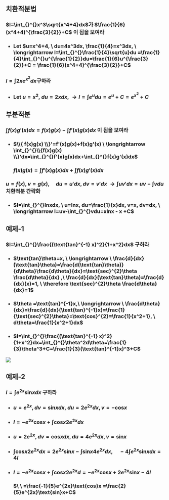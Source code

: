 ## 치환적분법
### $I=\int_{}^{}x^3\sqrt{x^4+4}dx$가 $\frac{1}{6}(x^4+4)^{\frac{3}{2}}+C$ 이 됨을 보여라
+ ### Let $u=x^4+4, \ du=4x^3dx, \frac{1}{4}=x^3dx, \ \longrightarrow I=\int_{}^{}\frac{1}{4}\sqrt{u}du =\frac{1}{4}\int_{}^{}u^{\frac{1}{2}}du=\frac{1}{6}u^{\frac{3}{2}}+C = \frac{1}{6}(x^4+4)^{\frac{3}{2}}+C$
### $I=\int_{}^{}2xe^{x^2}dx$구하라
+ ### Let $u=x^2, \ du=2xdx,\ \longrightarrow I=\int_{}^{}e^udu=e^u+C=e^{x^2}+C$

## 부분적분
### $\int_{}^{}f(x)g'(x)dx=f(x)g(x)-\int_{}^{}f'(x)g(x)dx$ 이 됨을 보여라
+ ### $\\{ f(x)g(x) \\}'=f'(x)g(x)+f(x)g'(x) \ \longrightarrow \int_{}^{}\\{f(x)g(x) \\}'dx=\int_{}^{}f'(x)g(x)dx+\int_{}^{}f(x)g'(x)dx$
  ### $f(x)g(x)=\int_{}^{}f'(x)g(x)dx+\int_{}^{}f(x)g'(x)dx$
### $u=f(x),v=g(x), \quad du=u'dx, dv=v'dx \ \longrightarrow  \int_{}^{}uv'dx=uv-\int_{}^{}vdu$ 치환적분 간략화
+ ### $I=\int_{}^{}lnxdx, \ u=lnx, du=\frac{1}{x}dx, v=x, dv=dx, \ \longrightarrow I=uv-\int_{}^{}vdu=xlnx - x +C$
## 예제-1
### $I=\int_{}^{}\frac{(\text{tan}^{-1} x)^2}{1+x^2}dx$ 구하라
+ ### $\text{tan}\theta=x, \ \longrightarrow \ \frac{d}{dx}(\text{tan}\theta)=\frac{d(\text{tan}\theta)}{d\theta}\frac{d\theta}{dx}=\text{sec}^{2}\theta \frac{d\theta}{dx} ,\ \frac{d}{dx}(\text{tan}\theta)=\frac{d}{dx}(x)=1, \ \therefore \text{sec}^{2}\theta \frac{d\theta}{dx}=1$
+ ### $\theta =\text{tan}^{-1}x,\ \longrightarrow \ \frac{d\theta}{dx}=\frac{d}{dx}(\text{tan}^{-1}x)=\frac{1}{\text{sec}^{2}\theta}=\text{cos}^{2}=\frac{1}{x^2+1}, \ d\theta=\frac{1}{x^2+1}dx$
+ ### $I=\int_{}^{}\frac{(\text{tan}^{-1} x)^2}{1+x^2}dx=\int_{}^{}\theta^2d\theta=\frac{1}{3}\theta^3+C=\frac{1}{3}(\text{tan}^{-1}x)^3+C$
<img src="https://github.com/DooHub/Electromagnetic_Math/assets/99073912/b858be27-edb3-4730-b2c5-4c2a2e92dc86" />

## 예제-2
### $I=\int_{}^{}e^{2x}\text{sin}xdx$ 구하라
+ ### $u=e^{2x},dv=\text{sin}{x}dx, \ du=2e^{2x}dx,v=-\text{cos}x$
+ ### $I=-e^{2x}\text{cos}x + \int_{}^{}\text{cos}x2e^{2x}dx$
+ ### $u=2e^{2x},dv=\text{cos}xdx,du=4e^{2x}dx,v=\text{sin}x$
+ ### $\int_{}^{}\text{cos}x2e^{2x}dx=2e^{2x}\text{sin}x-\int_{}^{}\text{sin}x4e^{2x}dx,\quad -4\int_{}^{}e^{2x}\text{sin}xdx=4I$
+ ### $I=-e^{2x}\text{cos}x + \int_{}^{}\text{cos}x2e^{2x}d=-e^{2x}\text{cos}x +2e^{2x}\text{sin}x -4I$
  ### $\ \ =\frac{-1}{5}e^{2x}\text{cos}x =\frac{2}{5}e^{2x}\text{sin}x+C$


